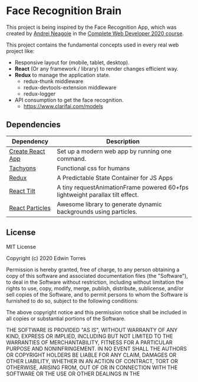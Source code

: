 # Face Recognition Brain

This project is being inspired by the Face Recognition App, which was created by [Andrei Neagoie](https://github.com/aneagoie/face-recognition-brain) 
in the [Complete Web Developer 2020 course](https://www.udemy.com/course/the-complete-web-developer-zero-to-mastery/learn/).

This project contains the fundamental concepts used in every real web project like: 
 * Responsive layout for (mobile, tablet, desktop).
 * **React** (Or any framework / library) to render changes 
 efficient way.
 * **Redux** to manage the application state.
   * redux-thunk middleware
   * redux-devtools-extension middleware
   * redux-logger
 * API consumption to get the face recognition.
   * https://www.clarifai.com/models

## Dependencies

|  Dependency | Description  |
|---|---|
| [Create React App](https://github.com/facebook/create-react-app)  |  Set up a modern web app by running one command. |
| [Tachyons](https://tachyons.io/)  |  Functional css for humans  |
| [Redux](https://es.redux.js.org/) | A Predictable State Container for JS Apps |
| [React Tilt](https://www.npmjs.com/package/react-tilt)| A tiny requestAnimationFrame powered 60+fps lightweight parallax tilt effect. |
| [React Particles](https://www.npmjs.com/package/react-particles-js)| Awesome library to generate dynamic backgrounds using particles. |

## License

MIT License

Copyright (c) 2020 Edwin Torres

Permission is hereby granted, free of charge, to any person obtaining a copy
of this software and associated documentation files (the "Software"), to deal
in the Software without restriction, including without limitation the rights
to use, copy, modify, merge, publish, distribute, sublicense, and/or sell
copies of the Software, and to permit persons to whom the Software is
furnished to do so, subject to the following conditions:

The above copyright notice and this permission notice shall be included in all
copies or substantial portions of the Software.

THE SOFTWARE IS PROVIDED "AS IS", WITHOUT WARRANTY OF ANY KIND, EXPRESS OR
IMPLIED, INCLUDING BUT NOT LIMITED TO THE WARRANTIES OF MERCHANTABILITY,
FITNESS FOR A PARTICULAR PURPOSE AND NONINFRINGEMENT. IN NO EVENT SHALL THE
AUTHORS OR COPYRIGHT HOLDERS BE LIABLE FOR ANY CLAIM, DAMAGES OR OTHER
LIABILITY, WHETHER IN AN ACTION OF CONTRACT, TORT OR OTHERWISE, ARISING FROM,
OUT OF OR IN CONNECTION WITH THE SOFTWARE OR THE USE OR OTHER DEALINGS IN THE